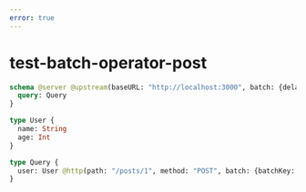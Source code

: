 ```yaml
---
error: true
---
```


# test-batch-operator-post

```graphql @config
schema @server @upstream(baseURL: "http://localhost:3000", batch: {delay: 1}) {
  query: Query
}

type User {
  name: String
  age: Int
}

type Query {
  user: User @http(path: "/posts/1", method: "POST", batch: {batchKey: "id", extractionPath: ["id"]})
}
```
